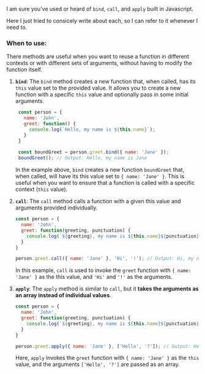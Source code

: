 I am sure you've used or heard of `bind`, `call`, and `apply` built in Javascript. 

Here I just tried to consicely write about each, so I can refer to it whenever I need to. 

### When to use: 
There methods are useful when you want to reuse a function in different contexts or with different sets of arguments, without having to modify the function itself.

1. __`bind`__: The `bind` method creates a new function that, when called, has its `this` value set to the provided value.
   It allows you to create a new function with a specific `this` value and optionally pass in some initial arguments.

   ```javascript
    const person = {
      name: 'John',
      greet: function() {
        console.log(`Hello, my name is ${this.name}`);
      }
    }
    
    const boundGreet = person.greet.bind({ name: 'Jane' });
    boundGreet(); // Output: Hello, my name is Jane
   ```
   In the example above, `bind` creates a new function `boundGreet` that, when called, will have its this value set to `{ name: 'Jane' }`. This is useful when you want to ensure that a function is called with a specific context (`this` value).

2. __`call`__: The `call` method calls a function with a given this value and arguments provided individually.

   ```javascript
   const person = {
     name: 'John',
     greet: function(greeting, punctuation) {
       console.log(`${greeting}, my name is ${this.name}${punctuation}`);
     }
   }
   
   person.greet.call({ name: 'Jane' }, 'Hi', '!'); // Output: Hi, my name is Jane!
   ```
   In this example, `call` is used to invoke the `greet` function with `{ name: 'Jane' }` as the this value, and `'Hi'` and `'!'` as the arguments.

3. __`apply`__: The `apply` method is similar to `call`, but it __takes the arguments as an array instead of individual values__.

   ```javascript
   const person = {
     name: 'John',
     greet: function(greeting, punctuation) {
       console.log(`${greeting}, my name is ${this.name}${punctuation}`);
     }
   }
   
   person.greet.apply({ name: 'Jane' }, ['Hello', '?']); // Output: Hello, my name is Jane?
   ```
   Here, `apply` invokes the `greet` function with `{ name: 'Jane' }` as the `this` value, and the arguments `['Hello', '?']` are passed as an array.
   
